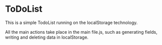 # ToDoList

This is a simple TodoList running on the localStorage technology.

All the main actions take place in the main file.js, such as generating fields, writing and deleting data in localStorage.
